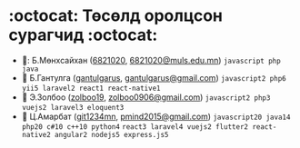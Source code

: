 #  :octocat: Төсөлд оролцсон сурагчид  :octocat:
* 🐍: Б.Мөнхсайхан ([6821020](https://github.com/6821020), 6821020@muls.edu.mn) `javascript php java`
* :robot: Б.Гантулга ([gantulgarus](https://github.com/gantulgarus), gantulgarus@gmail.com) `javascript2 php6` `yii5 laravel2 react1 react-native1`
* :rocket: Э.Золбоо ([zolboo19](https://github.com/zolboo19), zolboo0906@gmail.com) `javascript2 php3` `vuejs2 laravel3 eloquent3`
* :whale: Ц.Амарбат ([git1234mn](https://github.com/git1234mn), pmind2015@gmail.com) `javascript20 java14 php20 c#10 c++10 python4` `react3 laravel4 vuejs2 flutter2 react-native2 angular2 nodejs5 express.js5`
